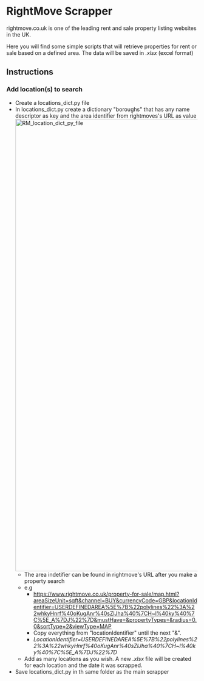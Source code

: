 # RightMove Scrapper
rightmove.co.uk is one of the leading rent and sale property listing websites in the UK.

Here you will find some simple scripts that will retrieve properties for rent or sale based on a defined area. 
The data will be saved in _.xlsx_ (excel format)

## Instructions
### Add location(s) to search
* Create a locations_dict.py file
* In locations_dict.py create a dictionary "boroughs" that has any name descriptor as key and the area identifier from rightmoves's URL as value<img width="1187" alt="RM_location_dict_py_file" src="https://user-images.githubusercontent.com/49518098/114043496-407a7300-987e-11eb-9744-34f43e8c2493.png">
  * The area indetifier can be found in rightmove's URL after you make a property search
  * e.g
    * https://www.rightmove.co.uk/property-for-sale/map.html?areaSizeUnit=sqft&channel=BUY&currencyCode=GBP&locationIdentifier=USERDEFINEDAREA%5E%7B%22polylines%22%3A%22whkyHnrf%40oKugAnr%40sZlJha%40%7CH~l%40ky%40%7C%5E_A%7DJ%22%7D&mustHave=&propertyTypes=&radius=0.0&sortType=2&viewType=MAP
    * Copy everything from "locationIdentifier" until the next "&". 
    * _LocationIdentifier=USERDEFINEDAREA%5E%7B%22polylines%22%3A%22whkyHnrf%40oKugAnr%40sZlJha%40%7CH~l%40ky%40%7C%5E_A%7DJ%22%7D_
  * Add as many locations as you wish. A new _.xlsx_ file will be created for each location and the date it was scrapped.
* Save locations_dict.py in th same folder as the main scrapper
